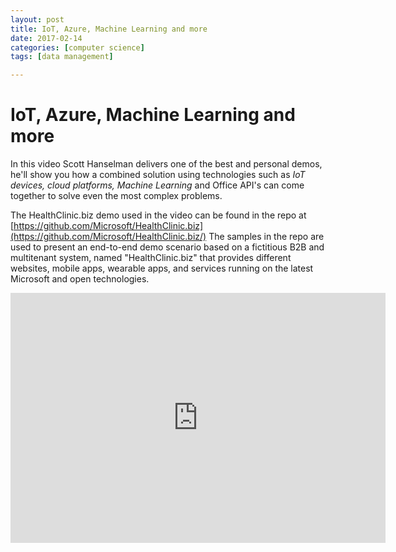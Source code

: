 ```yaml
---
layout: post
title: IoT, Azure, Machine Learning and more
date: 2017-02-14
categories: [computer science]
tags: [data management]

---
```



IoT, Azure, Machine Learning and more
===

In this video Scott Hanselman delivers one of the best and personal demos, he'll show you how a combined solution using technologies such as *IoT devices, cloud platforms, Machine Learning* and Office API's can come together to solve even the most complex problems.

The HealthClinic.biz demo used in the video can be found in the repo at [https://github.com/Microsoft/HealthClinic.biz](https://github.com/Microsoft/HealthClinic.biz/) The samples in the repo are used to present an end-to-end demo scenario based on a fictitious B2B and multitenant system, named "HealthClinic.biz" that provides different websites, mobile apps, wearable apps, and services running on the latest Microsoft and open technologies.

<iframe width="600" height="400" src="https://www.youtube.com/embed/u5oTz1e5qqE" frameborder="0" allowfullscreen></iframe>